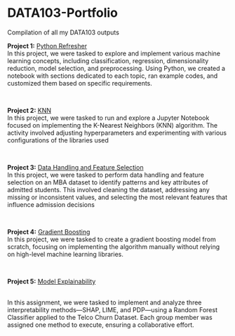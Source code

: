 # DATA103-Portfolio
Compilation of all my DATA103 outputs

**Project 1:** [Python Refresher](https://github.com/hanzoffcodes/DATA103-Portfolio/tree/main/Python%20Refresher)
</br>
  In this project, we were tasked to explore and implement various machine learning concepts, including classification, regression, dimensionality reduction, model selection, and preprocessing. Using Python, we created a notebook with sections dedicated to each topic, ran example codes, and customized them based on specific requirements. 

</br>

**Project 2:** [KNN](https://github.com/hanzoffcodes/DATA103-Portfolio/tree/main/KNN%20Classifier)
</br>
  In this project, we were tasked to run and explore a Jupyter Notebook focused on implementing the K-Nearest Neighbors (KNN) algorithm. The activity involved adjusting hyperparameters and experimenting with various configurations of the libraries used

</br>

**Project 3:** [Data Handling and Feature Selection](https://github.com/hanzoffcodes/DATA103-Portfolio/tree/main/Feature%20Selection%20and%20Data%20Handling)
</br>
  In this project, we were tasked to perform data handling and feature selection on an MBA dataset to identify patterns and key attributes of admitted students. This involved cleaning the dataset, addressing any missing or inconsistent values, and selecting the most relevant features that influence admission decisions
  
</br>

  
**Project 4:** [Gradient Boosting](https://github.com/hanzoffcodes/DATA103-Portfolio/tree/main/Gradient%20Boosting)
</br>
In this project, we were tasked to create a gradient boosting model from scratch, focusing on implementing the algorithm manually without relying on high-level machine learning libraries.

</br>

**Project 5:** [Model Explainability](https://github.com/hanzoffcodes/DATA103-Portfolio/tree/main/Model%20Explainability)

</br>
In this assignment, we were tasked to implement and analyze three interpretability methods—SHAP, LIME, and PDP—using a Random Forest Classifier applied to the Telco Churn Dataset. Each group member was assigned one method to execute, ensuring a collaborative effort. 

</br>
